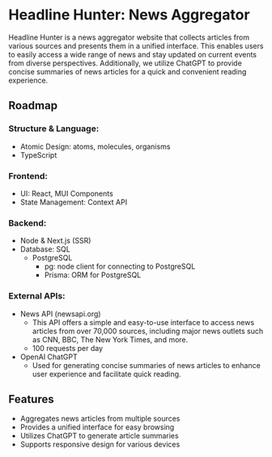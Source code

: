 # Headline Hunter: News Aggregator

Headline Hunter is a news aggregator website that collects articles from various sources and presents them in a unified interface. This enables users to easily access a wide range of news and stay updated on current events from diverse perspectives. Additionally, we utilize ChatGPT to provide concise summaries of news articles for a quick and convenient reading experience.

## Roadmap

### Structure & Language:

- Atomic Design: atoms, molecules, organisms
- TypeScript

### Frontend:

- UI: React, MUI Components
- State Management: Context API

### Backend:

- Node & Next.js (SSR)
- Database: SQL
  - PostgreSQL
    - pg: node client for connecting to PostgreSQL
    - Prisma: ORM for PostgreSQL

### External APIs:

- News API (newsapi.org)
  - This API offers a simple and easy-to-use interface to access news articles from over 70,000 sources, including major news outlets such as CNN, BBC, The New York Times, and more.
  - 100 requests per day
- OpenAI ChatGPT
  - Used for generating concise summaries of news articles to enhance user experience and facilitate quick reading.

## Features

- Aggregates news articles from multiple sources
- Provides a unified interface for easy browsing
- Utilizes ChatGPT to generate article summaries
- Supports responsive design for various devices
